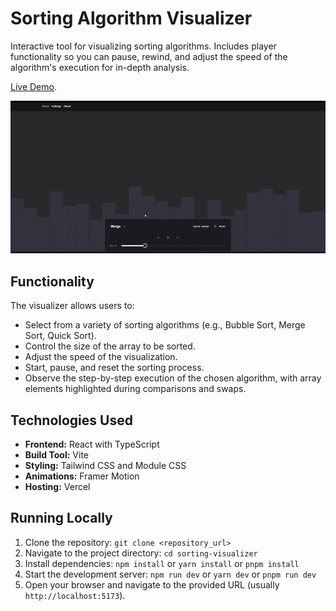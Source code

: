 # Sorting Algorithm Visualizer

Interactive tool for visualizing sorting algorithms. Includes player functionality so you can pause, rewind, and adjust the speed of the algorithm's execution for in-depth analysis.

[Live Demo](https://sorting-visualizer-psi-inky.vercel.app/).

![demo](public/assets/demo.gif)

## Functionality

The visualizer allows users to:

- Select from a variety of sorting algorithms (e.g., Bubble Sort, Merge Sort, Quick Sort).
- Control the size of the array to be sorted.
- Adjust the speed of the visualization.
- Start, pause, and reset the sorting process.
- Observe the step-by-step execution of the chosen algorithm, with array elements highlighted during comparisons and swaps.

## Technologies Used

- **Frontend:** React with TypeScript
- **Build Tool:** Vite
- **Styling:** Tailwind CSS and Module CSS
- **Animations:** Framer Motion
- **Hosting:** Vercel

## Running Locally

1. Clone the repository: `git clone <repository_url>`
2. Navigate to the project directory: `cd sorting-visualizer`
3. Install dependencies: `npm install` or `yarn install` or `pnpm install`
4. Start the development server: `npm run dev` or `yarn dev` or `pnpm run dev`
5. Open your browser and navigate to the provided URL (usually `http://localhost:5173`).
